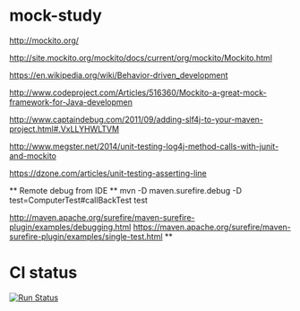# mock-study

http://mockito.org/

http://site.mockito.org/mockito/docs/current/org/mockito/Mockito.html

https://en.wikipedia.org/wiki/Behavior-driven_development

http://www.codeproject.com/Articles/516360/Mockito-a-great-mock-framework-for-Java-developmen

http://www.captaindebug.com/2011/09/adding-slf4j-to-your-maven-project.html#.VxLLYHWLTVM

http://www.megster.net/2014/unit-testing-log4j-method-calls-with-junit-and-mockito

https://dzone.com/articles/unit-testing-asserting-line

** Remote debug from IDE **
mvn -D maven.surefire.debug -D test=ComputerTest#callBackTest test

http://maven.apache.org/surefire/maven-surefire-plugin/examples/debugging.html
https://maven.apache.org/surefire/maven-surefire-plugin/examples/single-test.html
**

# CI status

[![Run Status](https://api.shippable.com/projects/57014db433e2f1203f8ca87a/badge?branch=master)](https://app.shippable.com/projects/57014db433e2f1203f8ca87a)
